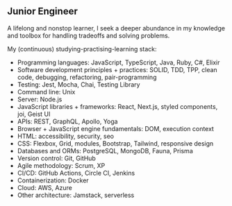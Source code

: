## Junior Engineer

A lifelong and nonstop learner, I seek a deeper abundance in my knowledge and toolbox for handling tradeoffs and solving problems.

My (continuous) studying-practising-learning stack:

- Programming languages: JavaScript, TypeScript, Java, Ruby, C#, Elixir
- Software development principles + practices: SOLID, TDD, TPP, clean code, debugging, refactoring, pair-programming
- Testing: Jest, Mocha, Chai, Testing Library
- Command line: Unix
- Server: Node.js
- JavaScript libraries + frameworks: React, Next.js, styled components, joi, Geist UI
- APIs: REST, GraphQL, Apollo, Yoga
- Browser + JavaScript engine fundamentals: DOM, execution context
- HTML: accessibility, security, seo
- CSS: Flexbox, Grid, modules, Bootstrap, Tailwind, responsive design
- Databases and ORMs: PostgreSQL, MongoDB, Fauna, Prisma
- Version control: Git, GitHub
- Agile methodology: Scrum, XP
- CI/CD: GitHub Actions, Circle CI, Jenkins
- Containerization: Docker
- Cloud: AWS, Azure
- Other architecture: Jamstack, serverless


<!--
**dwyafon/dwyafon** is a ✨ _special_ ✨ repository because its `README.md` (this file) appears on your GitHub profile.

Here are some ideas to get you started:

- 🔭 I’m currently working on ...
- 🌱 I’m currently learning ...
- 👯 I’m looking to collaborate on ...
- 🤔 I’m looking for help with ...
- 💬 Ask me about ...
- 📫 How to reach me: ...
- 😄 Pronouns: ...
- ⚡ Fun fact: ...
-->
